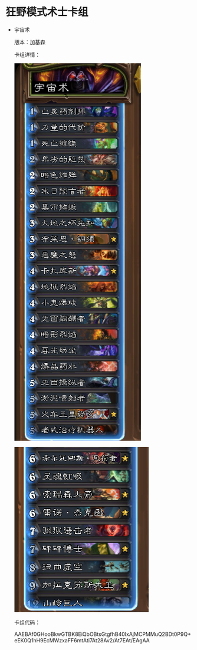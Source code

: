 # 狂野模式术士卡组

- 宇宙术

  版本：加基森

  卡组详情：

  ![Reino_warlock1](Reino_warlock1.png)

  ![Reino_warlock2](Reino_warlock2.png)

  卡组代码：

  AAEBAf0GHooBkwGTBK8EiQbOBtsGtgfhB40IxAjMCPMMuQ2BDt0P9Q+eEK0Q1hH9EcMWzxaFF6mtAti7At28Av2/At7EAt/EAgAA